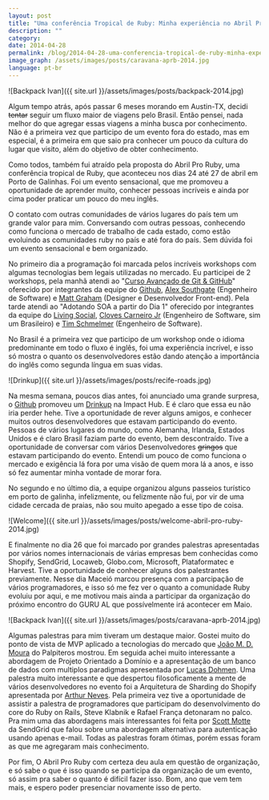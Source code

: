 ```yaml
---
layout: post
title: "Uma conferência Tropical de Ruby: Minha experiência no Abril Pro Ruby 2014"
description: ""
category:
date: 2014-04-28
permalink: /blog/2014-04-28-uma-conferencia-tropical-de-ruby-minha-experiencia-no-abril-pro-ruby-2014
image_graph: /assets/images/posts/caravana-aprb-2014.jpg
language: pt-br
---
```


<!-- more -->
![Backpack Ivan]({{ site.url }}/assets/images/posts/backpack-2014.jpg)

Algum tempo atrás, após passar 6 meses morando em Austin-TX, decidi ~~tentar~~ seguir um fluxo maior de viagens pelo Brasil. Então pensei, nada melhor do que agregar essas viagens a minha busca por conhecimento. Não é a primeira vez que participo de um evento fora do estado, mas em especial, é a primeira em que saio pra conhecer um pouco da cultura do lugar que visito, além do objetivo de obter conhecimento.

Como todos, também fui atraído pela proposta do Abril Pro Ruby, uma conferência tropical de Ruby, que aconteceu nos dias 24 até 27 de abril em Porto de Galinhas. Foi um evento sensacional, que me promoveu a oportunidade de aprender muito, conhecer pessoas incríveis e ainda por cima poder praticar um pouco do meu inglês.

O contato com outras comunidades de vários lugares do país tem um grande valor para mim. Conversando com outras pessoas, conhecendo como funciona o mercado de trabalho de cada estado, como estão evoluindo as comunidades ruby no país e até fora do país. Sem dúvida foi um evento sensacional e bem organizado.

No primeiro dia a programação foi marcada pelos incríveis workshops com algumas tecnologias bem legais utilizadas no mercado. Eu participei de 2 workshops, pela manhã atendi ao "[Curso Avançado de Git & GitHub](http://training.github.com/in-person/advanced-git/)" oferecido por integrantes da equipe do [Github](http://github.com), [Alex Southgate](https://twitter.com/fromagie) (Engenheiro de Software) e [Matt Graham](https://twitter.com/michigangraham) (Designer e Desenvolvedor Front-end). Pela tarde atendi ao "Adotando SOA a partir do Dia 1" oferecido por integrantes da equipe do [Living Social](https://www.livingsocial.com/), [Cloves Carneiro Jr](https://twitter.com/ccjr) (Engenheiro de Software, sim um Brasileiro) e [Tim Schmelmer](https://twitter.com/twitty_tim) (Engenheiro de Software).

No Brasil é a primeira vez que participo de um workshop onde o idioma predominante em todo o fluxo é inglês, foi uma experiência incrível, e isso só mostra o quanto os desenvolvedores estão dando atenção a importância do inglês como segunda língua em suas vidas.

![Drinkup]({{ site.url }}/assets/images/posts/recife-roads.jpg)

Na mesma semana, poucos dias antes, foi anunciado uma grande surpresa, o [Github](http://github.com) promoveu um [Drinkup](https://github.com/blog/1820-recife-brazil-drinkup) na Impact Hub. E é claro que essa eu não iria perder hehe. Tive a oportunidade de rever alguns amigos, e conhecer muitos outros desenvolvedores que estavam participando do evento. Pessoas de vários lugares do mundo, como Alemanha, Irlanda, Estados Unidos e é claro Brasil faziam parte do evento, bem descontraído. Tive a oportunidade de conversar com vários Desenvolvedores ~~gringos~~ que estavam participando do evento. Entendi um pouco de como funciona o mercado e exigência lá fora por uma visão de quem mora lá a anos, e isso só fez aumentar minha vontade de morar fora.

No segundo e no último dia, a equipe organizou alguns passeios turístico em porto de galinha, infelizmente, ou felizmente não fui, por vir de uma cidade cercada de praias, não sou muito apegado a esse tipo de coisa.

![Welcome]({{ site.url }}/assets/images/posts/welcome-abril-pro-ruby-2014.jpg)

E finalmente no dia 26 que foi marcado por grandes palestras apresentadas por vários nomes internacionais de várias empresas bem conhecidas como Shopify, SendGrid, Locaweb, Globo.com, Microsoft, Plataformatec e Harvest. Tive a oportunidade de conhecer alguns dos palestrantes previamente. Nesse dia Maceió marcou presença com a parcipação de vários programadores, e isso só me fez ver o quanto a comunidade Ruby evoluiu por aqui, e me motivou mais ainda a participar da organização do próximo encontro do GURU AL que possívelmente irá acontecer em Maio.

![Backpack Ivan]({{ site.url }}/assets/images/posts/caravana-aprb-2014.jpg)

Algumas palestras para mim tiveram um destaque maior. Gostei muito do ponto de vista de MVP aplicado a tecnologias do mercado que [João M. D. Moura](https://twitter.com/joaomdmoura) do Palpiteros mostrou. Em seguida achei muito interessante a abordagem de Projeto Orientado a Domínio e a apresentação de um banco de dados com multiplos paradigmas apresentada por [Lucas Dohmen](https://twitter.com/moonbeamlabs). Uma palestra muito interessante e que despertou filosoficamente a mente de vários desenvolvedores no evento foi a Arquitetura de Sharding do Shopify apresentada por [Arthur Neves](https://twitter.com/arthurnn). Pela primeira vez tive a oportunidade de assistir a palestra de programadores que participam do desenvolvimento do core do Ruby on Rails, Steve Klabnik e Rafael França detonaram no palco. Pra mim uma das abordagens mais interessantes foi feita por [Scott Motte](https://twitter.com/scottmotte) da SendGrid que falou sobre uma abordagem alternativa para autenticação usando apenas e-mail. Todas as palestras foram ótimas, porém essas foram as que me agregaram mais conhecimento.

Por fim, O Abril Pro Ruby com certeza deu aula em questão de organização, e só sabe o que é isso quando se participa da organização de um evento, só assim pra saber o quanto é difícil fazer isso.
Bom, ano que vem tem mais, e espero poder presenciar novamente isso de perto.
